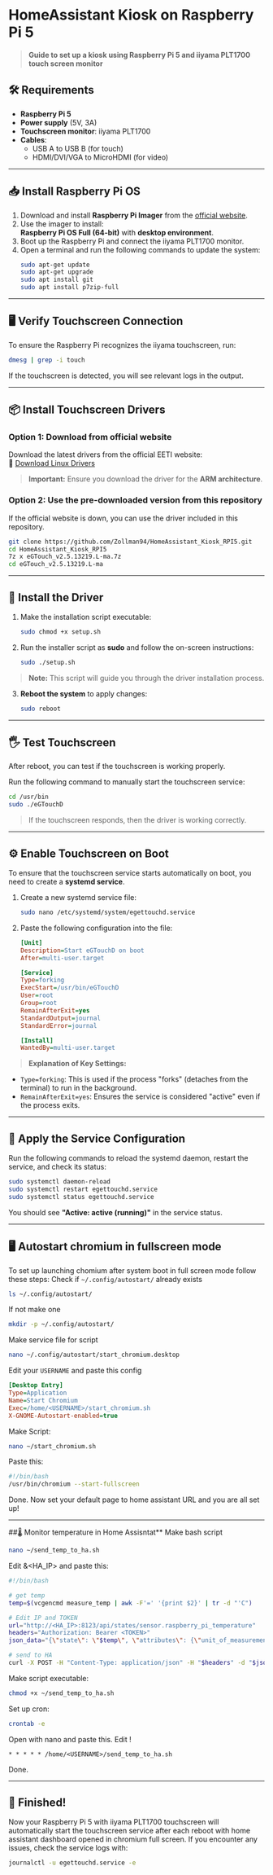 # **HomeAssistant Kiosk on Raspberry Pi 5**  
> **Guide to set up a kiosk using Raspberry Pi 5 and iiyama PLT1700 touch screen monitor**

## **🛠️ Requirements**
- **Raspberry Pi 5**  
- **Power supply** (5V, 3A)  
- **Touchscreen monitor**: iiyama PLT1700  
- **Cables**:  
  - USB A to USB B (for touch)  
  - HDMI/DVI/VGA to MicroHDMI (for video)  

---

## **📥 Install Raspberry Pi OS**
1. Download and install **Raspberry Pi Imager** from the [official website](https://www.raspberrypi.com/software/).  
2. Use the imager to install:  
   **Raspberry Pi OS Full (64-bit)** with **desktop environment**.  
3. Boot up the Raspberry Pi and connect the iiyama PLT1700 monitor.  
4. Open a terminal and run the following commands to update the system:  
   ```bash
   sudo apt-get update
   sudo apt-get upgrade
   sudo apt install git
   sudo apt install p7zip-full
   ```

---

## **🖥️ Verify Touchscreen Connection**
To ensure the Raspberry Pi recognizes the iiyama touchscreen, run:  
```bash
dmesg | grep -i touch
```
If the touchscreen is detected, you will see relevant logs in the output.  

---

## **📦 Install Touchscreen Drivers**
### **Option 1: Download from official website**  
Download the latest drivers from the official EETI website:  
🔗 [Download Linux Drivers](https://www.eeti.com/drivers_Linux.html)  

> **Important:** Ensure you download the driver for the **ARM architecture**.  

### **Option 2: Use the pre-downloaded version from this repository**  
If the official website is down, you can use the driver included in this repository.  

```bash
git clone https://github.com/Zollman94/HomeAssistant_Kiosk_RPI5.git
cd HomeAssistant_Kiosk_RPI5
7z x eGTouch_v2.5.13219.L-ma.7z
cd eGTouch_v2.5.13219.L-ma
```

---

## **🚀 Install the Driver**
1. Make the installation script executable:  
   ```bash
   sudo chmod +x setup.sh
   ```
2. Run the installer script as **sudo** and follow the on-screen instructions:  
   ```bash
   sudo ./setup.sh
   ```

> **Note:** This script will guide you through the driver installation process.  

3. **Reboot the system** to apply changes:  
   ```bash
   sudo reboot
   ```

---

## **🖐️ Test Touchscreen**
After reboot, you can test if the touchscreen is working properly.  

Run the following command to manually start the touchscreen service:  
```bash
cd /usr/bin
sudo ./eGTouchD
```

> If the touchscreen responds, then the driver is working correctly.  

---

## **⚙️ Enable Touchscreen on Boot**
To ensure that the touchscreen service starts automatically on boot, you need to create a **systemd service**.  

1. Create a new systemd service file:  
   ```bash
   sudo nano /etc/systemd/system/egettouchd.service
   ```

2. Paste the following configuration into the file:  
   ```ini
   [Unit]
   Description=Start eGTouchD on boot
   After=multi-user.target

   [Service]
   Type=forking
   ExecStart=/usr/bin/eGTouchD
   User=root
   Group=root
   RemainAfterExit=yes
   StandardOutput=journal
   StandardError=journal

   [Install]
   WantedBy=multi-user.target
   ```

> **Explanation of Key Settings:**  
- `Type=forking`: This is used if the process "forks" (detaches from the terminal) to run in the background.  
- `RemainAfterExit=yes`: Ensures the service is considered "active" even if the process exits.  

---

## **🔄 Apply the Service Configuration**
Run the following commands to reload the systemd daemon, restart the service, and check its status:  
```bash
sudo systemctl daemon-reload
sudo systemctl restart egettouchd.service
sudo systemctl status egettouchd.service
```

You should see **"Active: active (running)"** in the service status.  

---

## **🖥️ Autostart chromium in fullscreen mode**
To set up launching chomium after system boot in full screen mode follow these steps:
Check if `~/.config/autostart/` already exists
```bash
ls ~/.config/autostart/
```
If not make one
```bash
mkdir -p ~/.config/autostart/
```
Make service file for script
```bash
nano ~/.config/autostart/start_chromium.desktop
```
Edit your `USERNAME` and paste this config
```ini
[Desktop Entry]
Type=Application
Name=Start Chromium
Exec=/home/<USERNAME>/start_chromium.sh
X-GNOME-Autostart-enabled=true
```
Make Script:
```bash
nano ~/start_chromium.sh
```
Paste this:
```bash
#!/bin/bash
/usr/bin/chromium --start-fullscreen
```
Done. Now set your default page to home assistant URL and you are all set up!

---

##🌡️ Monitor temperature in Home Assisntat**
Make bash script
```bash
nano ~/send_temp_to_ha.sh
```
Edit <TOKEN>&<HA_IP> and paste this:
```bash
#!/bin/bash

# get temp
temp=$(vcgencmd measure_temp | awk -F'=' '{print $2}' | tr -d "'C")

# Edit IP and TOKEN
url="http://<HA_IP>:8123/api/states/sensor.raspberry_pi_temperature"
headers="Authorization: Bearer <TOKEN>"
json_data="{\"state\": \"$temp\", \"attributes\": {\"unit_of_measurement\": \"°C\", \"friendly_name\": \"Raspberry Pi Temperature\"}}"

# send to HA
curl -X POST -H "Content-Type: application/json" -H "$headers" -d "$json_data" $url
```
Make script executable:
```bash
chmod +x ~/send_temp_to_ha.sh
```
Set up cron:
```bash
crontab -e
```
Open with nano and paste this. Edit <USERNAME>!
```
* * * * * /home/<USERNAME>/send_temp_to_ha.sh
```
Done.

---

## **🎉 Finished!**
Now your Raspberry Pi 5 with iiyama PLT1700 touchscreen will automatically start the touchscreen service after each reboot with home assistant dashboard opened in chromium full screen.
If you encounter any issues, check the service logs with:  
```bash
journalctl -u egettouchd.service -e
```
